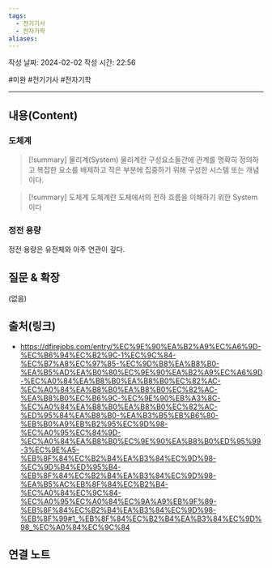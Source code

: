 ```yaml
---
tags:
  - 전기기사
  - 전자기학
aliases:
---
```

작성 날짜: 2024-02-02
작성 시간: 22:56

#미완 #전기기사 #전자기학 

----
## 내용(Content)
### 도체계
>[!summary] 물리계(System)
>물리계란 구성요소들간에 관계를 명확히 정의하고 복잡한 요소를 배제하고 작은 부분에 집중하기 위해 구성한 시스템 또는 개념이다.
>

>[!summary] 도체계
> 도체계란 도체에서의 전하 흐름을 이해하기 위한 System이다

### 정전 용량
정전 용량은 유전체와 아주 연관이 깊다. 
## 질문 & 확장

(없음)

## 출처(링크)
- https://dfirejobs.com/entry/%EC%9E%90%EA%B2%A9%EC%A6%9D-%EC%B6%94%EC%B2%9C-1%EC%9C%84-%EC%B7%A8%EC%97%85-%EC%9D%B8%EA%B8%B0-%EA%B5%AD%EA%B0%80%EC%9E%90%EA%B2%A9%EC%A6%9D-%EC%A0%84%EA%B8%B0%EA%B8%B0%EC%82%AC-%EC%A0%84%EA%B8%B0%EA%B8%B0%EC%82%AC-%EA%B8%B0%EC%B6%9C-%EC%9E%90%EB%A3%8C-%EC%A0%84%EA%B8%B0%EA%B8%B0%EC%82%AC-%ED%95%84%EA%B8%B0-%EA%B3%B5%EB%B6%80-%EB%B0%A9%EB%B2%95%EC%9D%98-%EC%A0%95%EC%84%9D-%EC%A0%84%EA%B8%B0%EC%9E%90%EA%B8%B0%ED%95%99-3%EC%9E%A5-%EB%8F%84%EC%B2%B4%EA%B3%84%EC%9D%98-%EC%9D%B4%ED%95%B4-%EB%8F%84%EC%B2%B4%EA%B3%84%EC%9D%98-%EA%B5%AC%EB%8F%84%EC%B2%B4-%EC%A0%84%EC%9C%84-%EC%A0%95%EC%A0%84%EC%9A%A9%EB%9F%89-%EB%8F%84%EC%B2%B4%EA%B3%84%EC%9D%98-%EB%8F%99#1_%EB%8F%84%EC%B2%B4%EA%B3%84%EC%9D%98_%EC%A0%84%EC%9C%84

## 연결 노트










